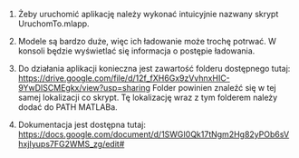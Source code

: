 1. Żeby uruchomić aplikację należy wykonać intuicyjnie nazwany skrypt UruchomTo.mlapp.

2. Modele są bardzo duże, więc ich ładowanie może trochę potrwać. W konsoli 
będzie wyświetlać się informacja o postępie ładowania.

3. Do działania aplikacji konieczna jest zawartość folderu dostępnego tutaj:
https://drive.google.com/file/d/12f_fXH6Gx9zVvhnxHIC-9YwDISCMEgkx/view?usp=sharing
Folder powinien znaleźć się w tej samej lokalizacji co skrypt. Tę lokalizację
wraz z tym folderem należy dodać do PATH MATLABa.

4. Dokumentacja jest dostępna tutaj:
https://docs.google.com/document/d/1SWGI0Qk17tNgm2Hg82yPOb6sVhxjIyups7FG2WMS_zg/edit#
